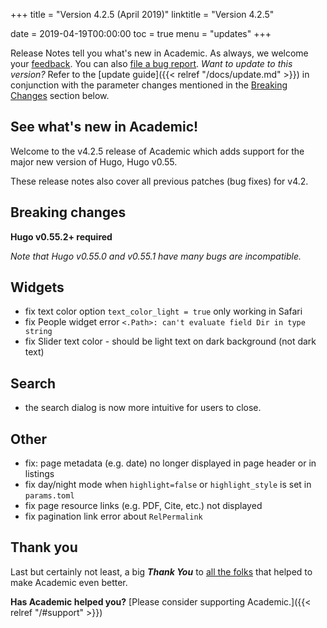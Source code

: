 +++
title = "Version 4.2.5 (April 2019)"
linktitle = "Version 4.2.5"

date = 2019-04-19T00:00:00
toc = true
menu = "updates"
+++

Release Notes tell you what's new in Academic. As always, we welcome your [feedback](https://github.com/gcushen/hugo-academic/issues). You can also [file a bug report](https://github.com/gcushen/hugo-academic/issues). *Want to update to this version?* Refer to the [update guide]({{< relref "/docs/update.md" >}}) in conjunction with the parameter changes mentioned in the [Breaking Changes](#breaking-changes) section below.

## See what's new in Academic!

Welcome to the v4.2.5 release of Academic which adds support for the major new version of Hugo, Hugo v0.55.

These release notes also cover all previous patches (bug fixes) for v4.2.

## Breaking changes

**Hugo v0.55.2+ required**

*Note that Hugo v0.55.0 and v0.55.1 have many bugs are incompatible.*

## Widgets

- fix text color option `text_color_light = true` only working in Safari
- fix People widget error `<.Path>: can't evaluate field Dir in type string`
- fix Slider text color - should be light text on dark background (not dark text)

## Search

- the search dialog is now more intuitive for users to close.

## Other

- fix: page metadata (e.g. date) no longer displayed in page header or in listings
- fix day/night mode when `highlight=false` or `highlight_style` is set in `params.toml`
- fix page resource links (e.g. PDF, Cite, etc.) not displayed
- fix pagination link error about `RelPermalink`

## Thank you

Last but certainly not least, a big **_Thank You_** to [all the folks](https://github.com/gcushen/hugo-academic/graphs/contributors) that helped to make Academic even better.

**Has Academic helped you?** [Please consider supporting Academic.]({{< relref "/#support" >}})

